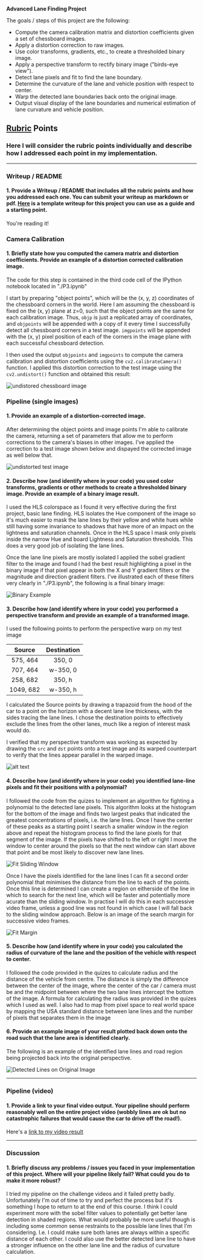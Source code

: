 **Advanced Lane Finding Project**

The goals / steps of this project are the following:

* Compute the camera calibration matrix and distortion coefficients given a set of chessboard images.
* Apply a distortion correction to raw images.
* Use color transforms, gradients, etc., to create a thresholded binary image.
* Apply a perspective transform to rectify binary image ("birds-eye view").
* Detect lane pixels and fit to find the lane boundary.
* Determine the curvature of the lane and vehicle position with respect to center.
* Warp the detected lane boundaries back onto the original image.
* Output visual display of the lane boundaries and numerical estimation of lane curvature and vehicle position.

[//]: # (Image References)

[image1]: ./output_images/undistort_comparison.png "Undistorted Chessboard"
[image2]: ./output_images/distort_corrected.png "Undistored Test Image"
[image3]: ./output_images/binary.png "Binary Example"
[image4]: ./output_images/perspective.png "Warp Example"
[image5]: ./output_images/poly_lines.png "Fit Sliding Window"
[image6]: ./output_images/poly_lines_margin.png "Fit Margin"
[image7]: ./output_images/real_perspective.png "Detected Lines on Original Image"
[video1]: ./project_video.mp4 "Video"

## [Rubric](https://review.udacity.com/#!/rubrics/571/view) Points

### Here I will consider the rubric points individually and describe how I addressed each point in my implementation.  

---

### Writeup / README

#### 1. Provide a Writeup / README that includes all the rubric points and how you addressed each one.  You can submit your writeup as markdown or pdf.  [Here](https://github.com/udacity/CarND-Advanced-Lane-Lines/blob/master/writeup_template.md) is a template writeup for this project you can use as a guide and a starting point.  

You're reading it!

### Camera Calibration

#### 1. Briefly state how you computed the camera matrix and distortion coefficients. Provide an example of a distortion corrected calibration image.

The code for this step is contained in the third code cell of the IPython notebook located in "./P3.ipynb"

I start by preparing "object points", which will be the (x, y, z) coordinates of the chessboard corners in the world. Here I am assuming the chessboard is fixed on the (x, y) plane at z=0, such that the object points are the same for each calibration image.  Thus, `objp` is just a replicated array of coordinates, and `objpoints` will be appended with a copy of it every time I successfully detect all chessboard corners in a test image.  `imgpoints` will be appended with the (x, y) pixel position of each of the corners in the image plane with each successful chessboard detection.  

I then used the output `objpoints` and `imgpoints` to compute the camera calibration and distortion coefficients using the `cv2.calibrateCamera()` function.  I applied this distortion correction to the test image using the `cv2.undistort()` function and obtained this result: 

![undistored chessboard image][image1]

### Pipeline (single images)

#### 1. Provide an example of a distortion-corrected image.

After determining the object points and image points I'm able to calibrate the camera, returning a set of parameters that allow me to perform corrections to the camera's biases in other images. I've applied the correction to a test image shown below and dispayed the corrected image as well below that.

![undistorted test image][image2]

#### 2. Describe how (and identify where in your code) you used color transforms, gradients or other methods to create a thresholded binary image.  Provide an example of a binary image result.

I used the HLS colorspace as I found it very effective during the first project, basic lane finding. HLS isolates the Hue component of the image so it's much easier to mask the lane lines by their yellow and white hues while still having some invariance to shadows that have more of an impact on the lightness and saturation channels. Once in the HLS space I mask only pixels inside the narrow Hue and board Lightness and Saturation thresholds. This does a very good job of isolating the lane lines.

Once the lane line pixels are mostly isolated I applied the sobel gradient filter to the image and found I had the best result highlighting a pixel in the binary image if that pixel appear in both the X and Y gradient filters or the magnitude and direction gradient filters. I've illustrated each of these filters very clearly in "./P3.ipynb", the following is a final binary image:

![Binary Example][image3]

#### 3. Describe how (and identify where in your code) you performed a perspective transform and provide an example of a transformed image.

I used the following points to perform the perspective warp on my test image

| Source        | Destination   | 
|:-------------:|:-------------:| 
| 575, 464      | 350, 0        | 
| 707, 464      | w-350, 0      |
| 258, 682      | 350, h        |
| 1049, 682     | w-350, h      |

I calculated the Source points by drawing a trapazoid from the hood of the car to a point on the horizon with a decent lane line thickness, with the sides tracing the lane lines. I chose the destination points to effectively exclude the lines from the other lanes, much like a region of interest mask would do.

I verified that my perspective transform was working as expected by drawing the `src` and `dst` points onto a test image and its warped counterpart to verify that the lines appear parallel in the warped image.

![alt text][image4]

#### 4. Describe how (and identify where in your code) you identified lane-line pixels and fit their positions with a polynomial?

I followed the code from the quizes to implement an algorithm for fighting a polynomial to the detected lane pixels. This algorithm looks at the histogram for the bottom of the image and finds two largest peaks that indicated the greatest concentrations of pixels, i.e. the lane lines. Once I have the center of these peaks as a starting point I search a smaller window in the region above and repeat the histogram process to find the lane pixels for that segment of the image. If the pixels have shifted to the left or right I move the window to center around the pixels so that the next window can start above that point and be most likely to discover new lane lines.

![Fit Sliding Window][image5]

Once I have the pixels identified for the lane lines I can fit a second order polynomial that minimises the distance from the line to each of the points. Once this line is determined I can create a region on eitherside of the line in which to search for the next line, which will be faster and potentially more acurate than the sliding window. In practise I will do this in each successive video frame, unless a good line was not found in which case I will fall back to the sliding window approach. Below is an image of the search margin for successive video frames.

![Fit Margin][image6]


#### 5. Describe how (and identify where in your code) you calculated the radius of curvature of the lane and the position of the vehicle with respect to center.

I followed the code provided in the quizes to calculate radius and the distance of the vehicle from centre. The distance is simply the difference between the center of the image, where the center of the car / camera must be and the midpoint between where the two lane lines intercept the bottom of the image. A formula for calculating the radius was provided in the quizes which I used as well. I also had to map from pixel space to real world space by mapping the USA standard distance between lane lines and the number of pixels that separates them in the image

#### 6. Provide an example image of your result plotted back down onto the road such that the lane area is identified clearly.

The following is an example of the identified lane lines and road region being projected back into the original perspective.

![Detected Lines on Original Image][image7]

---

### Pipeline (video)

#### 1. Provide a link to your final video output.  Your pipeline should perform reasonably well on the entire project video (wobbly lines are ok but no catastrophic failures that would cause the car to drive off the road!).

Here's a [link to my video result](./project_video_output.mp4)

---

### Discussion

#### 1. Briefly discuss any problems / issues you faced in your implementation of this project.  Where will your pipeline likely fail?  What could you do to make it more robust?

I tried my pipeline on the challenge videos and it failed pretty badly. Unfortunately I'm out of time to try and perfect the process but it's something I hope to return to at the end of this course. I think I could experiment more with the sobel filter values to potentially get better lane detection in shaded regions. What would probably be more useful though is including some common sense restraints to the possible lane lines that I'm considering. I.e. I could make sure both lanes are always within a specific distance of each other. I could also use the better detected lane line to have a stronger influence on the other lane line and the radius of curvature calculation.
